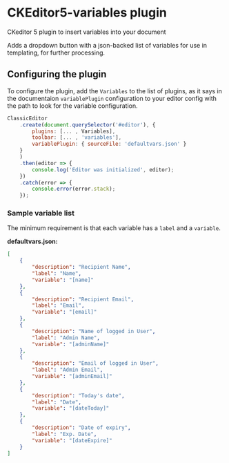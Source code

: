 # CKEditor5-variables plugin
CKeditor 5 plugin to insert variables into your document

Adds a dropdown button with a json-backed list of variables for use in templating, for further processing.


## Configuring the plugin

To configure the plugin, add the `Variables` to the list of plugins, as it says in the documentaion `variablePlugin` configuration to your editor config with the path to look for the variable configuration.

``` js
ClassicEditor
    .create(document.querySelector('#editor'), {
        plugins: [... , Variables],
        toolbar: [... , 'variables'],
        variablePlugin: { sourceFile: 'defaultvars.json' }
    }
    )
    .then(editor => {
        console.log('Editor was initialized', editor);
    })
    .catch(error => {
        console.error(error.stack);
    });
```

### Sample variable list

The minimum requirement is that each variable has a `label` and a `variable`.

__defaultvars.json:__

``` json
[
    {
        "description": "Recipient Name",
        "label": "Name",
        "variable": "[name]"
    },
    {
        "description": "Recipient Email",
        "label": "Email",
        "variable": "[email]"
    },
    {
        "description": "Name of logged in User",
        "label": "Admin Name",
        "variable": "[adminName]"
    },
    {
        "description": "Email of logged in User",
        "label": "Admin Email",
        "variable": "[adminEmail]"
    },
    {
        "description": "Today's date",
        "label": "Date",
        "variable": "[dateToday]"
    },
    {
        "description": "Date of expiry",
        "label": "Exp. Date",
        "variable": "[dateExpire]"
    }
]
```
